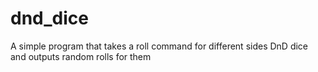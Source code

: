 # dnd_dice
A simple program that takes a roll command for different sides DnD dice and outputs random rolls for them
